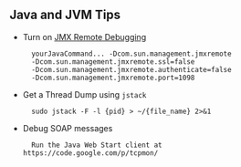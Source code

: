 Java and JVM Tips
-----------------

+ Turn on [JMX Remote Debugging][1]


        yourJavaCommand... -Dcom.sun.management.jmxremote   
        -Dcom.sun.management.jmxremote.ssl=false   
        -Dcom.sun.management.jmxremote.authenticate=false   
        -Dcom.sun.management.jmxremote.port=1098  

+ Get a Thread Dump using `jstack`

        
        sudo jstack -F -l {pid} > ~/{file_name} 2>&1


[1]: http://java.dzone.com/articles/visualvm-monitoring-remote-jvm


+ Debug SOAP messages

        Run the Java Web Start client at https://code.google.com/p/tcpmon/
